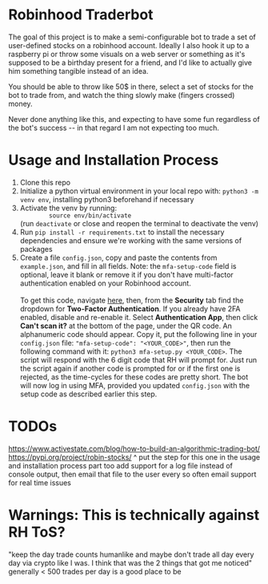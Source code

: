 # Robinhood Traderbot
The goal of this project is to make a semi-configurable 
bot to trade a set of user-defined stocks on a robinhood 
account. Ideally I also hook it up to a raspberry pi or
throw some visuals on a web server or something as it's
supposed to be a birthday present for a friend, and I'd 
like to actually give him something tangible instead of
an idea.

You should be able to throw like 50$ in there, select
a set of stocks for the bot to trade from, and watch the
thing slowly make (fingers crossed) money. 

Never done anything like this, and expecting to have some
fun regardless of the bot's success -- in that regard I am 
not expecting too much.

# Usage and Installation Process
<ol>
	<li>Clone this repo</li>
    <li>
        Initialize a python virtual environment in your local repo with:
        <code>python3 -m venv env</code>, installing python3 beforehand if necessary
    </li>
    <li>
        Activate the venv by running:<code>
        source env/bin/activate</code>
        <br>
        (run <code>deactivate</code> or close and reopen the terminal to deactivate the venv)
    </li>
    <li>
        Run <code>pip install -r requirements.txt</code>
        to install the necessary dependencies and ensure
        we're working with the same versions of packages
    </li>
    <li>
        Create a file <code>config.json</code>, copy and paste the contents from <code>example.json</code>, and fill in all fields. Note: the <code>mfa-setup-code</code> field is optional, leave it blank or remove it if you don't have multi-factor authentication enabled on your Robinhood account. <br><br>To get this code, navigate <a href="https://robinhood.com/account/settings">here</a>, then, from the <b>Security</b> tab find the dropdown for <b>Two-Factor Authentication</b>. If you already have 2FA enabled, disable and re-enable it. Select <b>Authentication App</b>, then click <b>Can't scan it?</b> at the bottom of the page, under the QR code. An alphanumeric code should appear. Copy it, put the following line in your <code>config.json</code> file: <code>"mfa-setup-code": "&lt;YOUR_CODE&gt;"</code>, then run the following command with it: <code>python3 mfa-setup.py &lt;YOUR_CODE&gt;</code>. The script will respond with the 6 digit code that RH will prompt for. Just run the script again if another code is prompted for or if the first one is rejected, as the time-cycles for these codes are pretty short. The bot will now log in using MFA, provided you updated <code>config.json</code> with the setup code as described earlier this step.
    </li>
</ol>

# TODOs
https://www.activestate.com/blog/how-to-build-an-algorithmic-trading-bot/
https://pypi.org/project/robin-stocks/
^ put the step for this one in the usage and installation process part too
add support for a log file instead of console output, then email that file to the user every so often
email support for real time issues

# Warnings: This is technically against RH ToS?
"keep the day trade counts humanlike and maybe don't trade all day every day via crypto like I was.  I think that was the 2 things that got me noticed"
generally &lt; 500 trades per day is a good place to be